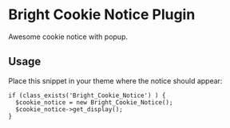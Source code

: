 # Bright Cookie Notice Plugin

Awesome cookie notice with popup.

## Usage

Place this snippet in your theme where the notice should appear:

```
if (class_exists('Bright_Cookie_Notice') ) {
  $cookie_notice = new Bright_Cookie_Notice();
  $cookie_notice->get_display();
}
```